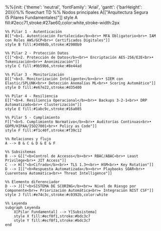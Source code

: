 %%{init: {'theme': 'neutral', 'fontFamily': 'Arial', 'gantt': {'barHeight': 20}}}%%
flowchart TD
    %% Nodos principales
    A[["Arquitectura Segura<br>(5 Pilares Fundamentales)"]] 
    style A fill:#2ecc71,stroke:#27ae60,color:white,stroke-width:2px
    
    %% Pilar 1 - Autenticación
    B[["<b>1. Autenticación Fortalecida</b><br>• MFA Obligatorio<br>• IAM con Roles AWS/GCP<br>• Certificados Digitales"]]
    style B fill:#3498db,stroke:#2980b9
    
    %% Pilar 2 - Protección Datos
    C[["<b>2. Protección de Datos</b><br>• Encriptación AES-256/E2E<br>• Tokenización<br>• Anonimización"]]
    style C fill:#9b59b6,stroke:#8e44ad
    
    %% Pilar 3 - Monitorización
    D[["<b>3. Monitorización Inteligente</b><br>• SIEM con Elastic/SPLUNK<br>• Detección Anomalías ML<br>• Scoring Automático"]]
    style D fill:#e67e22,stroke:#d35400
    
    %% Pilar 4 - Resiliencia
    E[["<b>4. Resiliencia Operacional</b><br>• Backups 3-2-1<br>• DRP Automatizado<br>• Clusterización"]]
    style E fill:#1abc9c,stroke:#16a085
    
    %% Pilar 5 - Cumplimiento
    F[["<b>5. Cumplimiento Normativo</b><br>• Auditorías Continuas<br>• GDPR/HIPAA/ISO27001<br>• Policy as Code"]]
    style F fill:#f1c40f,stroke:#f39c12
    
    %% Relaciones y flujo
    A --> B & C & D & E & F
    
    %% Subsistemas
    B --> G[["<b>Control de Accesos</b><br>• RBAC/ABAC<br>• Least Privilege<br>• JIT Access"]]
    C --> H[["<b>Cifrado</b><br>• TLS 1.3+<br>• HSM<br>• Key Rotation"]]
    D --> I[["<b>Respuesta Automatizada</b><br>• Playbooks SOAR<br>• Cuarentena Automática<br>• Threat Intelligence"]]
    
    %% Elemento diferenciador
    D --> J[["<b>SISTEMA DE SCORING</b><br>▸ Nivel de Riesgo por Componente<br>▸ Priorización Automática<br>▸ Integración NIST CSF"]]
    style J fill:#e74c3c,stroke:#c0392b,color:white
    
    %% Leyenda
    subgraph Leyenda
        X[Pilar Fundamental] --> Y[Subsistema]
        style X fill:#ecf0f1,stroke:#bdc3c7
        style Y fill:#ecf0f1,stroke:#bdc3c7
    end
